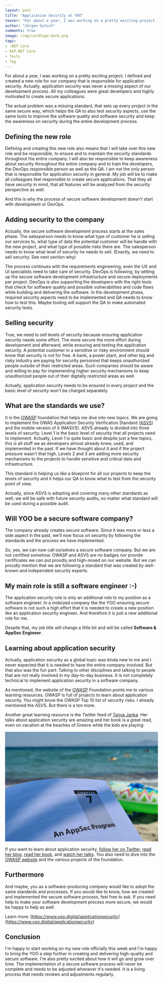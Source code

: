 ```yaml
---
layout: post
title: "Application Security at YOO"
teaser: "For about a year, I was working on a pretty exciting project. I defined and created a new role for our company that is responsible for application security. This also means that I will take over this new role and to be responsible, to ensure and to maintain the security standards throughout the entire company. " 
author: "Jürgen Gutsch"
comments: true
image: /img/cardlogo-dark.png
tags: 
- .NET Core
- ASP.NET Core
- Tests
- Tag
---
```


For about a year, I was working on a pretty exciting project. I defined and created a new role for our company that is responsible for application security. Actually, application security was never a missing aspect of our development process. All my colleagues were great developers and highly motivated to create secure applications. 

The actual problem was a missing standard, that sets up every project in the same secure way, which helps the QA to also test security aspects, use the same tools to improve the software quality and software security and keep the awareness on security during the entire development process.

## Defining the new role

Defining and creating this new role also means that I will take over this new role and be responsible, to ensure and to maintain the security standards throughout the entire company. I will also be responsible to keep awareness about security throughout the entire company and to train the developers, the DevOps responsible person as well as the QA. I am not the only person that is responsible for application security in general. My job will be to make all colleagues feel responsible to create secure applications. That they all have security in mind, that all features will be analyzed from the security perspective as well.

And this is why the process of secure software development doesn't start with development or DevOps. 

## Adding security to the company

Actually, the secure software development process starts at the sales phase. The salesperson needs to know what type of customer he is selling our services to, what type of data the potential customer will be handle with the new project, and what type of possible risks there are. The salesperson needs to know what level of security he needs to sell. (Exactly, we need to sell security. See next section why)

The process continues with the requirements engineering, even the UX and UI specialists need to take care of security. DevOps is following, by setting up the secure software development infrastructure and secure deployments per project. DevOps is also supporting the developers with the right tools that check for software quality and possible vulnerabilities and code flaws while building and delivering the software. In the development phase, required security aspects need to be implemented and QA needs to know how to test this. Maybe tooling will support the QA to make automated security tests.

## Selling security

True, we need to sell levels of security because ensuring application security needs some effort. The more secure the more effort during development and afterward, while ensuring and testing the application security. A potential customer in a sensitive or risky environment should know that security is not for free. A bank, a power plant, and other big and risky industry are paying for security personnel that keeps unauthorized people outside of their restricted areas. Such companies should be aware and willing to pay for implementing higher security mechanisms to keep unauthorized people out of their digitally restricted areas as well.

Actually, application security needs to be ensured in every project and the basic level of security won't be charged separately.

## What are the standards we use?

It is the [OWASP](https://owasp.org) foundation that helps me dive into new topics. We are going to implement the OWAS Application Security Verification Standard ([ASVS](https://owasp.org/www-project-application-security-verification-standard/)) and the mobile version of it (MASVS). ASVS already is divided into three levels of security. Level 1 is the basic level of security that all projects need to implement. Actually, Level 1 is quite basic and despite just a few topics, this is all stuff we as developers almost already knew, used, and implemented in the past. If we have thought about it and if the project pressure wasn't that high. Levels 2 and 3 are adding more security mechanisms to the projects to handle sensitive and critical data and infrastructure.

This standard is helping us like a blueprint for all our projects to keep the levels of security and it helps our QA to know what to test from the security point of view.

Actually, since ASVS is adopting and covering many other standards as well, we will be safe with future security audits, no matter what standard will be used during a possible audit.

## Will YOO be a secure software company?

The company already creates secure software. Since it was more or less a side aspect in the past, we'll now focus on security by following the standards and the process we have implemented.

So, yes, we can now call ourselves a secure software company. But we are not certified somehow. OWASP and ASVS are no badges nor provide certificates we can put proudly and high-nosed on our website. But we can proudly mention that we are following a standard that was created by well-known and independent security experts.

## My main role is still a software engineer :-)

The application security role is only an additional role to my position as a software engineer. In a midsized company like the YOO ensuring secure software is not such a high effort that it is needed to create a new position like an application security engineer. And therefore it is just a new additional role for me. 

Despite that, my job title will change a little bit and will be called **Software & AppSec Engineer**.

## Learning about application security

Actually, application security as a global topic was kinda new to me and I never expected that it is needed to have the entire company involved. But that also was the fun part: Talking to other disciplines and talking to people that are not really involved in my day-to-day business. It is not completely technical to implement application security in a software company.

As mentioned, the website of the [OWASP](https://owasp.org) Foundation points me to various learning resources. OWASP is full of projects to learn about application security. You might know the OWASP Top 10 list of security risks. I already mentioned the ASVS. But there is a ton more.

Another great learning resource is the Twitter feed of [Tanya Janka](https://twitter.com/shehackspurple). Her talks about application security are amazing and her book is a great read, even on vacation at the beaches of Greece while the kids are playing:

![img](../img/appsec/appsec.jpg)

If you want to learn about application security, [follow her on Twitter](https://twitter.com/shehackspurple), [read her blog](https://shehackspurple.ca), [read her book](https://shehackspurple.ca/books/), and [watch her talks](https://shehackspurple.ca/talks/). You also need to dive into the [OWASP website](https://owasp.org) and the various projects of the foundation.

## Furthermore

And maybe, you as a software-producing company would like to adopt the same standards and processes. If you would like to know, how we created and implemented the secure software process, feel free to ask. If you need help to make your software development process more secure, we would be happy to help as well.

Learn more: [https://www.yoo.digital/applicationsecurity](https://www.yoo.digital/applicationsecurity)

## Conclusion

I'm happy to start working on my new role officially this week and I'm happy to bring the YOO a step further in creating and delivering high-quality and secure software. I'm also pretty excited about how it will go and grow over time. The implementation of a secure software process will never be complete and needs to be adjusted whenever it's needed. It is a living process that needs reviews and adjustments regularly.

